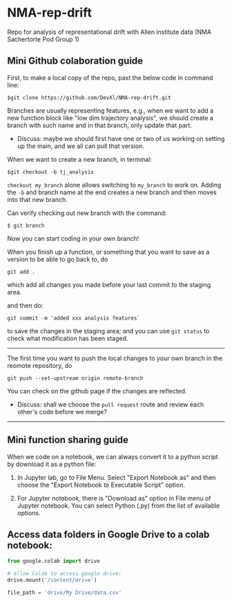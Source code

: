 # NMA-rep-drift
Repo for analysis of representational drift with Allen institute data (NMA Sachertorte Pod Group 1)

## Mini Github colaboration guide

First, to make a local copy of the repo, past the below code in command line:

```
$git clone https://github.com/DevXl/NMA-rep-drift.git
```

Branches are usually representing features, e.g., when we want to add a new function block like "low dim trajectory analysis", we should create a branch with such name and in that branch, only update that part.

- Discuss: maybe we should first have one or two of us working on setting up the main, and we all can pull that version.

When we want to create a new branch, in terminal:

```
$git checkout -b tj_analysis
```

`checkout my_branch` alone allows switching to  `my_branch` to work on. Adding the `-b` and branch name at the end creates a new branch and then moves into that new branch.

Can verify checking out new branch with the command:

```
$ git branch
```

Now you can start coding in your own branch!

When you finish up a function, or something that you want to save as a version to be able to go back to, do

```
git add .
```

which add all changes you made before your last commit to the staging area.

and then do:

```
git commit -m 'added xxx analysis features`
```

to save the changes in the staging area; and you can use `git status` to check what modification has been staged.

-----

The first time you want to push the local changes to your own branch in the reomote repository, do

```
git push --set-upstream origin remote-branch
```

You can check on the github page if the changes are reflected.

- Discuss: shall we choose the `pull request` route and review each other's code before we merge?

-----


## Mini function sharing guide

When we code on a notebook, we can always convert it to a python script by download it as a python file:

1. In Jupyter lab, go to File Menu. Select "Export Notebook as" and then choose the "Export Notebook to Executable Script" option.

2. For Jupyter notebook, there is "Download as" option in File menu of Jupyter notebook. You can select Python (.py) from the list of available options.

## Access data folders in Google Drive to a colab notebook:


``` python 
from google.colab import drive

# allow Colab to access google drive:
drive.mount('/content/drive')

file_path = 'drive/My Drive/data.csv'
```
